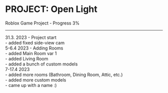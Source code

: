 # PROJECT: Open Light
Roblox Game Project - Progress 3%
<hr>
31.3. 2023 - Project start<br>
- added fixed side-view cam<br>
5-6.4 2023 - Adding Rooms<br>
- added Main Room var 1<br>
- added Living Room<br>
- added a bunch of custom models<br>
7-17.4 2023<br>
- added more rooms (Bathroom, Dining Room, Attic, etc.)<br>
- added more custom models<br>
- came up with a name :)<br>
